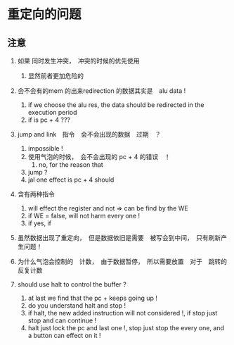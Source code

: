 # 重定向的问题


## 注意
1. 如果 同时发生冲突，　冲突的时候的优先使用
    1. 显然前者更加危险的

2. 会不会有的mem 的出来redirection 的数据其实是　alu data !
    1. if we choose the alu res, the data should be redirected in the execution 
        period
    2. if is pc + 4 ???


3. jump and link　指令　会不会出现的数据　过期　？
    1. impossible !
    4. 使用气泡的时候，　会不会出现的 pc + 4 的错误　！
        1. no, for the reason that 
    2. jump ?
    4. jal one effect is pc + 4 should 

4. 含有两种指令
    1. will effect the register and not => can be find by the WE
    2. if WE = false, will not harm every one !
    3. if yes, if 

5. 虽然数据出现了重定向，　但是数据依旧是需要　被写会到中间，　只有刷新产生问题！

6. 为什么气泡会控制的　计数，　由于数据暂停，　所以需要放置　对于　跳转的反复计数

7. should use halt to control the buffer ?
    1. at last we find that the pc + keeps going up !
    2. do you understand halt and stop !
    3. if halt, the new added instruction will not considered !, if stop just stop
    and can continue !
    4. halt just lock the pc and last one !, stop just stop the every one, and a button can effect on it !
